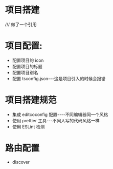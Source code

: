 # 项目搭建

/// <reference types="react-scripts" /> 做了一个引用

# 项目配置:

- 配置项目的 icon
- 配置项目的标题
- 配置项目别名
- 配置 tsconfig.json---这是项目引入的时候会报错

# 项目搭建规范

- 集成 editcoconfig 配置----不同编辑器同一个风格
- 使用 prettier 工具---不同人写的代码风格一样
- 使用 ESLint 检测

# 路由配置

- discover
